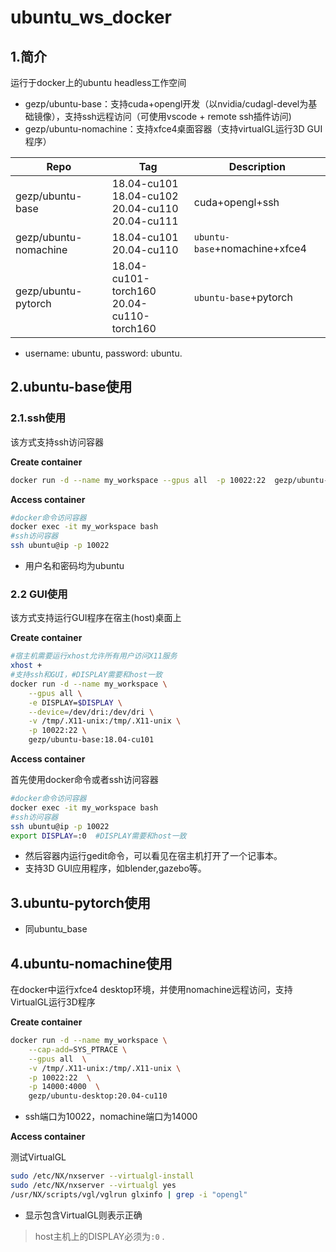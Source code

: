 # ubuntu_ws_docker
## 1.简介
运行于docker上的ubuntu headless工作空间

* gezp/ubuntu-base：支持cuda+opengl开发（以nvidia/cudagl-devel为基础镜像），支持ssh远程访问（可使用vscode + remote ssh插件访问)
* gezp/ubuntu-nomachine：支持xfce4桌面容器（支持virtualGL运行3D GUI程序）

| Repo                  | Tag                                                        | Description                   |
| --------------------- | ---------------------------------------------------------- | ----------------------------- |
| gezp/ubuntu-base      | 18.04-cu101<br>18.04-cu102<br/>20.04-cu110<br/>20.04-cu111 | cuda+opengl+ssh               |
| gezp/ubuntu-nomachine | 18.04-cu101<br/>20.04-cu110                                | `ubuntu-base`+nomachine+xfce4 |
| gezp/ubuntu-pytorch   | 18.04-cu101-torch160 <br/>20.04-cu110-torch160             | `ubuntu-base`+pytorch         |

* username: ubuntu,    password: ubuntu.

## 2.ubuntu-base使用

### 2.1.ssh使用

该方式支持ssh访问容器

**Create container**

```bash
docker run -d --name my_workspace --gpus all  -p 10022:22  gezp/ubuntu-base:18.04-cu101
```

**Access container**

```bash
#docker命令访问容器
docker exec -it my_workspace bash
#ssh访问容器
ssh ubuntu@ip -p 10022
```

* 用户名和密码均为ubuntu

### 2.2 GUI使用
该方式支持运行GUI程序在宿主(host)桌面上

**Create container**

```bash
#宿主机需要运行xhost允许所有用户访问X11服务
xhost +
#支持ssh和GUI，#DISPLAY需要和host一致
docker run -d --name my_workspace \
	--gpus all \
    -e DISPLAY=$DISPLAY \
    --device=/dev/dri:/dev/dri \
    -v /tmp/.X11-unix:/tmp/.X11-unix \
    -p 10022:22 \
    gezp/ubuntu-base:18.04-cu101
```

**Access container**

首先使用docker命令或者ssh访问容器

```bash
#docker命令访问容器
docker exec -it my_workspace bash
#ssh访问容器
ssh ubuntu@ip -p 10022
export DISPLAY=:0  #DISPLAY需要和host一致
```

* 然后容器内运行gedit命令，可以看见在宿主机打开了一个记事本。
* 支持3D GUI应用程序，如blender,gazebo等。

## 3.ubuntu-pytorch使用

* 同ubuntu_base

## 4.ubuntu-nomachine使用

在docker中运行xfce4 desktop环境，并使用nomachine远程访问，支持VirtualGL运行3D程序

**Create container**

```bash
docker run -d --name my_workspace \
    --cap-add=SYS_PTRACE \
    --gpus all  \
    -v /tmp/.X11-unix:/tmp/.X11-unix \
    -p 10022:22  \
    -p 14000:4000  \
    gezp/ubuntu-desktop:20.04-cu110
```

* ssh端口为10022，nomachine端口为14000

**Access container**

测试VirtualGL

```bash
sudo /etc/NX/nxserver --virtualgl-install
sudo /etc/NX/nxserver --virtualgl yes
/usr/NX/scripts/vgl/vglrun glxinfo | grep -i "opengl"
```

* 显示包含VirtualGL则表示正确

> host主机上的DISPLAY必须为`:0` .